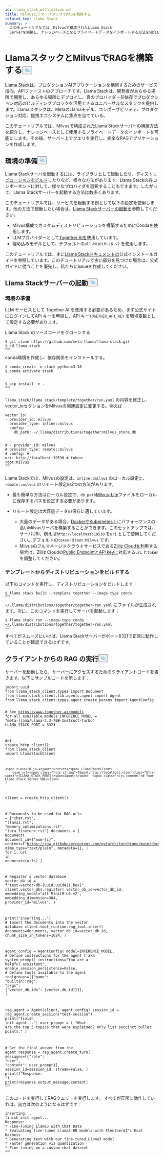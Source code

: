 ```yaml
---
id: llama_stack_with_milvus.md
title: Milvusとラマ・スタックでRAGを構築する
related_key: Llama Stack
summary: >-
  このチュートリアルでは、Milvusで構成されたLlama Stack
  Serverを構築し、ナレッジベースとなるプライベートデータをインポートする方法を紹介します。その後、サーバー上でクエリを実行し、完全なRAGアプリケーションを作成します。
---
```

<h1 id="Build-RAG-with-Llama-Stack-with-Milvus" class="common-anchor-header">LlamaスタックとMilvusでRAGを構築する<button data-href="#Build-RAG-with-Llama-Stack-with-Milvus" class="anchor-icon" translate="no">
      <svg translate="no"
        aria-hidden="true"
        focusable="false"
        height="20"
        version="1.1"
        viewBox="0 0 16 16"
        width="16"
      >
        <path
          fill="#0092E4"
          fill-rule="evenodd"
          d="M4 9h1v1H4c-1.5 0-3-1.69-3-3.5S2.55 3 4 3h4c1.45 0 3 1.69 3 3.5 0 1.41-.91 2.72-2 3.25V8.59c.58-.45 1-1.27 1-2.09C10 5.22 8.98 4 8 4H4c-.98 0-2 1.22-2 2.5S3 9 4 9zm9-3h-1v1h1c1 0 2 1.22 2 2.5S13.98 12 13 12H9c-.98 0-2-1.22-2-2.5 0-.83.42-1.64 1-2.09V6.25c-1.09.53-2 1.84-2 3.25C6 11.31 7.55 13 9 13h4c1.45 0 3-1.69 3-3.5S14.5 6 13 6z"
        ></path>
      </svg>
    </button></h1><p><a href="https://github.com/meta-llama/llama-stack/tree/main">Llama Stackは</a>、プロダクションAIアプリケーションを構築するためのサービス指向、APIファーストのアプローチです。Llama Stackは、開発者があらゆる場所で開発し、あらゆる場所にデプロイし、真のプロバイダー非依存でプロダクション対応のビルディングブロックを活用できるユニバーサルなスタックを提供します。Llamaスタックは、MetaのLlamaモデル、コンポーザビリティ、プロダクション対応、提携エコシステムに焦点を当てている。</p>
<p>このチュートリアルでは、Milvusで構成されたLlama Stackサーバーの構築方法を紹介し、ナレッジベースとして使用するプライベートデータのインポートを可能にします。その後、サーバー上でクエリを実行し、完全なRAGアプリケーションを作成します。</p>
<h2 id="Preparing-the-Environment" class="common-anchor-header">環境の準備<button data-href="#Preparing-the-Environment" class="anchor-icon" translate="no">
      <svg translate="no"
        aria-hidden="true"
        focusable="false"
        height="20"
        version="1.1"
        viewBox="0 0 16 16"
        width="16"
      >
        <path
          fill="#0092E4"
          fill-rule="evenodd"
          d="M4 9h1v1H4c-1.5 0-3-1.69-3-3.5S2.55 3 4 3h4c1.45 0 3 1.69 3 3.5 0 1.41-.91 2.72-2 3.25V8.59c.58-.45 1-1.27 1-2.09C10 5.22 8.98 4 8 4H4c-.98 0-2 1.22-2 2.5S3 9 4 9zm9-3h-1v1h1c1 0 2 1.22 2 2.5S13.98 12 13 12H9c-.98 0-2-1.22-2-2.5 0-.83.42-1.64 1-2.09V6.25c-1.09.53-2 1.84-2 3.25C6 11.31 7.55 13 9 13h4c1.45 0 3-1.69 3-3.5S14.5 6 13 6z"
        ></path>
      </svg>
    </button></h2><p>Llama Stackサーバを起動するには、<a href="https://llama-stack.readthedocs.io/en/latest/distributions/importing_as_library.html">ライブラリとして</a>起動したり、<a href="https://llama-stack.readthedocs.io/en/latest/distributions/building_distro.html">ディストリビューションをビルド</a>したりなど、様々な方法があります。Llama Stackの各コンポーネントに対して、様々なプロバイダを選択することもできます。したがって、Llama Stackサーバーを起動する方法は数多くあります。</p>
<p>このチュートリアルでは、サービスを起動する例として以下の設定を使用します。他の方法で起動したい場合は、<a href="https://llama-stack.readthedocs.io/en/latest/distributions/index.html">Llama Stackサーバーの起動を</a>参照してください。</p>
<ul>
<li>Milvus構成でカスタムディストリビューションを構築するためにCondaを使用します。</li>
<li>LLMプロバイダーとして<a href="https://llama-stack.readthedocs.io/en/latest/distributions/self_hosted_distro/together.html#via-conda">Together AIを</a>使用しています。</li>
<li>埋め込みモデルとして、デフォルトの<code translate="no">all-MiniLM-L6-v2</code> を使用します。</li>
</ul>
<div class="alert note">
<p>このチュートリアルでは、主に<a href="https://llama-stack.readthedocs.io/en/latest/index.html">Llama Stackドキュメントの</a>公式インストールガイドを参照しています。このチュートリアルで古い部分を見つけた場合は、公式ガイドに従うことを優先し、私たちにissueを作成してください。</p>
</div>
<h2 id="Start-Llama-Stack-Server" class="common-anchor-header">Llama Stackサーバーの起動<button data-href="#Start-Llama-Stack-Server" class="anchor-icon" translate="no">
      <svg translate="no"
        aria-hidden="true"
        focusable="false"
        height="20"
        version="1.1"
        viewBox="0 0 16 16"
        width="16"
      >
        <path
          fill="#0092E4"
          fill-rule="evenodd"
          d="M4 9h1v1H4c-1.5 0-3-1.69-3-3.5S2.55 3 4 3h4c1.45 0 3 1.69 3 3.5 0 1.41-.91 2.72-2 3.25V8.59c.58-.45 1-1.27 1-2.09C10 5.22 8.98 4 8 4H4c-.98 0-2 1.22-2 2.5S3 9 4 9zm9-3h-1v1h1c1 0 2 1.22 2 2.5S13.98 12 13 12H9c-.98 0-2-1.22-2-2.5 0-.83.42-1.64 1-2.09V6.25c-1.09.53-2 1.84-2 3.25C6 11.31 7.55 13 9 13h4c1.45 0 3-1.69 3-3.5S14.5 6 13 6z"
        ></path>
      </svg>
    </button></h2><h3 id="Prepare-the-Environment" class="common-anchor-header">環境の準備</h3><p>LLM サービスとして Together AI を使用する必要があるため、まず公式サイトにログインして<a href="https://api.together.xyz/settings/api-keys">API キーを</a>申請し、API キー<code translate="no">TOGETHER_API_KEY</code> を環境変数として設定する必要があります。</p>
<p>Llama Stack のソースコードをクローンする</p>
<pre><code translate="no" class="language-bash">$ git <span class="hljs-built_in">clone</span> https://github.com/meta-llama/llama-stack.git
$ <span class="hljs-built_in">cd</span> llama-stack
<button class="copy-code-btn"></button></code></pre>
<p>conda環境を作成し、依存関係をインストールする。</p>
<pre><code translate="no" class="language-bash">$ conda create -n stack python=3.10
$ conda activate stack

$ pip install -e .
<button class="copy-code-btn"></button></code></pre>
<p><code translate="no">llama_stack/llama_stack/template/together/run.yaml</code> の内容を修正し、vector_ioセクションをMilvusの関連設定に変更する。例えば</p>
<pre><code translate="no" class="language-yaml">vector_io:
- provider_id: milvus
  provider_type: inline::milvus
  config:
    db_path: ~/.llama/distributions/together/milvus_store.db

<span class="hljs-comment">#  - provider_id: milvus</span>
<span class="hljs-comment">#    provider_type: remote::milvus</span>
<span class="hljs-comment">#    config:</span>
<span class="hljs-comment">#      uri: http://localhost:19530</span>
<span class="hljs-comment">#      token: root:Milvus</span>
<button class="copy-code-btn"></button></code></pre>
<p>Llama Stackでは、Milvusの設定は、<code translate="no">inline::milvus</code> のローカル設定と、<code translate="no">remote::milvus</code> のリモート設定の2つの方法があります。</p>
<ul>
<li><p>最も簡単な方法はローカル設定で、<code translate="no">db_path</code><a href="https://milvus.io/docs/quickstart.md">Milvus-Lite</a>ファイルをローカルに保存するパスを設定する必要があります。</p></li>
<li><p>リモート設定は大容量データの保存に適しています。</p>
<ul>
<li>大量のデータがある場合、<a href="https://milvus.io/docs/quickstart.md">DockerやKubernetes</a>上にパフォーマンスの高いMilvusサーバを構築することができます。このセットアップでは、サーバURI、例えば<code translate="no">http://localhost:19530</code> を<code translate="no">uri</code> として使用してください。デフォルトの<code translate="no">token</code> は<code translate="no">root:Milvus</code> です。</li>
<li>Milvusのフルマネージドクラウドサービスである<a href="https://zilliz.com/cloud">Zilliz Cloudを</a>利用する場合は、Zilliz Cloudの<a href="https://docs.zilliz.com/docs/on-zilliz-cloud-console#free-cluster-details">Public EndpointとAPI keyに</a>対応する<code translate="no">uri</code> と<code translate="no">token</code> を調整してください。</li>
</ul></li>
</ul>
<h3 id="Build-distribution-from-the-template" class="common-anchor-header">テンプレートからディストリビューションをビルドする</h3><p>以下のコマンドを実行し、ディストリビューションをビルドします：</p>
<pre><code translate="no" class="language-bash">$ llama stack build --template together --image-<span class="hljs-built_in">type</span> conda
<button class="copy-code-btn"></button></code></pre>
<p><code translate="no">~/.llama/distributions/together/together-run.yaml</code> にファイルが生成されます。次に、このコマンドを実行してサーバを起動します：</p>
<pre><code translate="no" class="language-bash">$ llama stack run --image-type conda ~<span class="hljs-regexp">/.llama/</span>distributions/together/together-run.<span class="hljs-property">yaml</span>
<button class="copy-code-btn"></button></code></pre>
<p>すべてがスムーズにいけば、Llama Stackサーバーがポート8321で正常に動作していることが確認できるはずです。</p>
<h2 id="Perform-RAG-from-client" class="common-anchor-header">クライアントからの RAG の実行<button data-href="#Perform-RAG-from-client" class="anchor-icon" translate="no">
      <svg translate="no"
        aria-hidden="true"
        focusable="false"
        height="20"
        version="1.1"
        viewBox="0 0 16 16"
        width="16"
      >
        <path
          fill="#0092E4"
          fill-rule="evenodd"
          d="M4 9h1v1H4c-1.5 0-3-1.69-3-3.5S2.55 3 4 3h4c1.45 0 3 1.69 3 3.5 0 1.41-.91 2.72-2 3.25V8.59c.58-.45 1-1.27 1-2.09C10 5.22 8.98 4 8 4H4c-.98 0-2 1.22-2 2.5S3 9 4 9zm9-3h-1v1h1c1 0 2 1.22 2 2.5S13.98 12 13 12H9c-.98 0-2-1.22-2-2.5 0-.83.42-1.64 1-2.09V6.25c-1.09.53-2 1.84-2 3.25C6 11.31 7.55 13 9 13h4c1.45 0 3-1.69 3-3.5S14.5 6 13 6z"
        ></path>
      </svg>
    </button></h2><p>サーバーを起動したら、サーバーにアクセスするためのクライアントコードを書きます。以下にサンプルコードを示します：</p>
<pre><code translate="no" class="language-python"><span class="hljs-keyword">import</span> uuid
<span class="hljs-keyword">from</span> llama_stack_client.types <span class="hljs-keyword">import</span> Document
<span class="hljs-keyword">from</span> llama_stack_client.lib.agents.agent <span class="hljs-keyword">import</span> Agent
<span class="hljs-keyword">from</span> llama_stack_client.types.agent_create_params <span class="hljs-keyword">import</span> AgentConfig

<span class="hljs-comment"># See https://www.together.ai/models for all available models</span>
INFERENCE_MODEL = <span class="hljs-string">&quot;meta-llama/Llama-3.3-70B-Instruct-Turbo&quot;</span>
LLAMA_STACK_PORT = <span class="hljs-number">8321</span>


<span class="hljs-keyword">def</span> <span class="hljs-title function_">create_http_client</span>():
    <span class="hljs-keyword">from</span> llama_stack_client <span class="hljs-keyword">import</span> LlamaStackClient

    <span class="hljs-keyword">return</span> LlamaStackClient(
        base_url=<span class="hljs-string">f&quot;http://localhost:<span class="hljs-subst">{LLAMA_STACK_PORT}</span>&quot;</span>  <span class="hljs-comment"># Your Llama Stack Server URL</span>
    )


client = create_http_client()

<span class="hljs-comment"># Documents to be used for RAG</span>
urls = [<span class="hljs-string">&quot;chat.rst&quot;</span>, <span class="hljs-string">&quot;llama3.rst&quot;</span>, <span class="hljs-string">&quot;memory_optimizations.rst&quot;</span>, <span class="hljs-string">&quot;lora_finetune.rst&quot;</span>]
documents = [
    Document(
        document_id=<span class="hljs-string">f&quot;num-<span class="hljs-subst">{i}</span>&quot;</span>,
        content=<span class="hljs-string">f&quot;https://raw.githubusercontent.com/pytorch/torchtune/main/docs/source/tutorials/<span class="hljs-subst">{url}</span>&quot;</span>,
        mime_type=<span class="hljs-string">&quot;text/plain&quot;</span>,
        metadata={},
    )
    <span class="hljs-keyword">for</span> i, url <span class="hljs-keyword">in</span> <span class="hljs-built_in">enumerate</span>(urls)
]

<span class="hljs-comment"># Register a vector database</span>
vector_db_id = <span class="hljs-string">f&quot;test-vector-db-<span class="hljs-subst">{uuid.uuid4().<span class="hljs-built_in">hex</span>}</span>&quot;</span>
client.vector_dbs.register(
    vector_db_id=vector_db_id,
    embedding_model=<span class="hljs-string">&quot;all-MiniLM-L6-v2&quot;</span>,
    embedding_dimension=<span class="hljs-number">384</span>,
    provider_id=<span class="hljs-string">&quot;milvus&quot;</span>,
)

<span class="hljs-built_in">print</span>(<span class="hljs-string">&quot;inserting...&quot;</span>)
<span class="hljs-comment"># Insert the documents into the vector database</span>
client.tool_runtime.rag_tool.insert(
    documents=documents, vector_db_id=vector_db_id, chunk_size_in_tokens=<span class="hljs-number">1024</span>,
)

agent_config = AgentConfig(
    model=INFERENCE_MODEL,
    <span class="hljs-comment"># Define instructions for the agent ( aka system prompt)</span>
    instructions=<span class="hljs-string">&quot;You are a helpful assistant&quot;</span>,
    enable_session_persistence=<span class="hljs-literal">False</span>,
    <span class="hljs-comment"># Define tools available to the agent</span>
    toolgroups=[{<span class="hljs-string">&quot;name&quot;</span>: <span class="hljs-string">&quot;builtin::rag&quot;</span>, <span class="hljs-string">&quot;args&quot;</span>: {<span class="hljs-string">&quot;vector_db_ids&quot;</span>: [vector_db_id]}}],
)

rag_agent = Agent(client, agent_config)
session_id = rag_agent.create_session(<span class="hljs-string">&quot;test-session&quot;</span>)
<span class="hljs-built_in">print</span>(<span class="hljs-string">&quot;finish init agent...&quot;</span>)
user_prompt = (
    <span class="hljs-string">&quot;What are the top 5 topics that were explained? Only list succinct bullet points.&quot;</span>
)

<span class="hljs-comment"># Get the final answer from the agent</span>
response = rag_agent.create_turn(
    messages=[{<span class="hljs-string">&quot;role&quot;</span>: <span class="hljs-string">&quot;user&quot;</span>, <span class="hljs-string">&quot;content&quot;</span>: user_prompt}],
    session_id=session_id,
    stream=<span class="hljs-literal">False</span>,
)
<span class="hljs-built_in">print</span>(<span class="hljs-string">f&quot;Response: &quot;</span>)
<span class="hljs-built_in">print</span>(response.output_message.content)
<button class="copy-code-btn"></button></code></pre>
<p>このコードを実行してRAGクエリーを実行します。 すべてが正常に動作していれば、出力は次のようになるはずです：</p>
<pre><code translate="no" class="language-log">inserting...
finish init agent...
Response: 
* Fine-Tuning Llama3 with Chat Data
* Evaluating fine-tuned Llama3-8B models with EleutherAI&#x27;s Eval Harness
* Generating text with our fine-tuned Llama3 model
* Faster generation via quantization
* Fine-tuning on a custom chat dataset
<button class="copy-code-btn"></button></code></pre>
